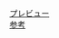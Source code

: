 [プレビュー](http://tenshipure.github.io/Markup/02-sandbox/05-modal/index.html)  
[参考](http://syncer.jp/jquery-modal-window)
